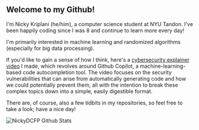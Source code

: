 ## Welcome to my Github!

I'm Nicky Kriplani (he/him), a computer science student at NYU Tandon. I've been happily coding since I was 8 and continue to learn more every day!

I'm primarily interested in machine learning and randomized algorithms (especially for big data processing). 

If you'd like to gain a sense of how I think, here's a [cybersecurity explainer video](https://www.youtube.com/watch?v=Mdeu__zgEUo) I made, which revolves around Github Copilot, a machine-learning-based code autocompletion tool. The video focuses on the security vulnerabilities that can arise from automatically generating code and how we could potentially prevent them, all with the intention to break these complex topics down into a simple, easily digestible format.

There are, of course, also a few tidbits in my repositories, so feel free to take a look; have a nice day!

![NickyDCFP Github Stats](https://github-readme-stats.vercel.app/api?username=nickydcfp&show_icons=true&theme=tokyonight)
